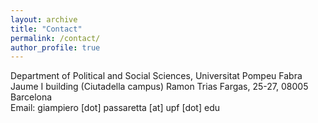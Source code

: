 ```yaml
---
layout: archive
title: "Contact"
permalink: /contact/
author_profile: true
---
```

Department of Political and Social Sciences, Universitat Pompeu Fabra<br>
Jaume I building (Ciutadella campus) 
Ramon Trias Fargas, 25-27, 08005 Barcelona<br>
Email: giampiero [dot] passaretta [at] upf [dot] edu
